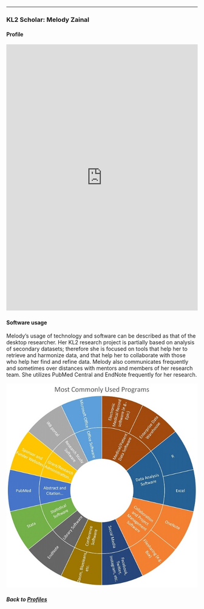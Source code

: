 ---
### KL2 Scholar: Melody Zainal
#### Profile

<embed src="https://docs.google.com/viewer?url=https://github.com/data2health/CTS-Personas/raw/master/docs/assets/KScholar_PersonaProfile.pdf&embedded=true" style="width:100%; height:700px;" frameborder="0" />
<br>

#### Software usage

Melody’s usage of technology and software can be described as that of the desktop researcher. Her KL2 research project is partially based on analysis of secondary datasets; therefore she is focused on tools that help her to retrieve and harmonize data, and that help her to collaborate with those who help her find and refine data. Melody also communicates frequently and sometimes over distances with mentors and members of her research team. She utilizes PubMed Central and EndNote frequently for her research.

![](../../images/KScholar_SC.jpg)

##### Back to [Profiles](index.md)

